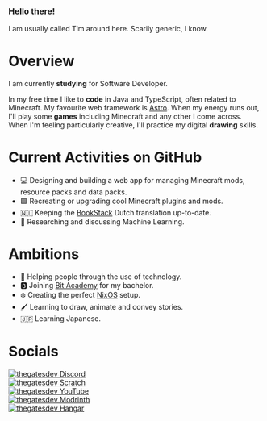 ### Hello there!

I am usually called Tim around here. Scarily generic, I know.

# Overview

I am currently **studying** for Software Developer.

In my free time I like to **code** in Java and TypeScript, often related to Minecraft.
My favourite web framework is [Astro](https://astro.build/).
When my energy runs out, I'll play some **games** including Minecraft and any other I come across.
When I'm feeling particularly creative, I'll practice my digital **drawing** skills.

# Current Activities on GitHub

- 💻 Designing and building a web app for managing Minecraft mods, resource packs and data packs.
- 🟩 Recreating or upgrading cool Minecraft plugins and mods.
- 🇳🇱  Keeping the [BookStack](https://www.bookstackapp.com/) Dutch translation up-to-date.
- 🤖 Researching and discussing Machine Learning.

# Ambitions

- 🦾 Helping people through the use of technology.
- 🅱️ Joining [Bit Academy](https://www.bit-academy.nl/) for my bachelor.
- ❄️ Creating the perfect [NixOS](https://nixos.org/) setup.
- 🖌️ Learning to draw, animate and convey stories.
- 🇯🇵 Learning Japanese.

# Socials

[![thegatesdev Discord](https://img.shields.io/badge/thegatesdev-Discord?style=for-the-badge&logo=discord&logoColor=white&label=Discord&labelColor=%235865F2&color=black)](#)
<br>
[![thegatesdev Scratch](https://img.shields.io/badge/thegatesdev-Scratch?style=for-the-badge&logo=scratch&logoColor=white&label=Scratch&labelColor=%234D97FF&color=black)](https://scratch.mit.edu/users/thegatesdev/)
<br>
[![thegatesdev YouTube](https://img.shields.io/badge/thegatesdev-YouTube?style=for-the-badge&logo=youtube&logoColor=white&label=YouTube&labelColor=%23FF0000&color=black)](https://www.youtube.com/@thegatesdev)
<br>
[![thegatesdev Modrinth](https://img.shields.io/badge/thegatesdev-Modrinth?style=for-the-badge&logo=modrinth&logoColor=white&label=Modrinth&labelColor=%2300AF5C&color=black)](https://modrinth.com/user/thegatesdev)
<br>
[![thegatesdev Hangar](https://img.shields.io/badge/thegatesdev-Hangar?style=for-the-badge&logo=&label=Hangar&labelColor=%23004ee9&color=black)](https://hangar.papermc.io/thegatesdev)
